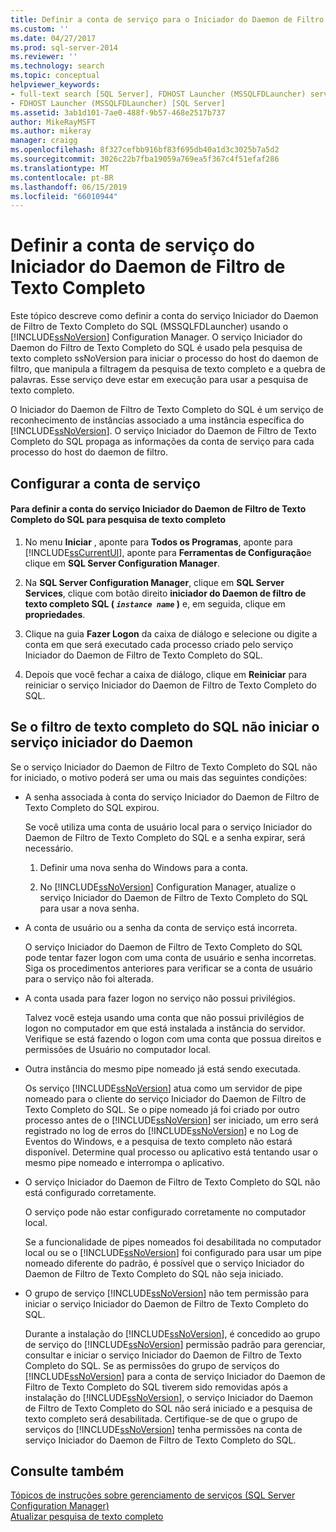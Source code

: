 ```yaml
---
title: Definir a conta de serviço para o Iniciador do Daemon de Filtro de Texto Completo | Microsoft Docs
ms.custom: ''
ms.date: 04/27/2017
ms.prod: sql-server-2014
ms.reviewer: ''
ms.technology: search
ms.topic: conceptual
helpviewer_keywords:
- full-text search [SQL Server], FDHOST Launcher (MSSQLFDLauncher) service account
- FDHOST Launcher (MSSQLFDLauncher) [SQL Server]
ms.assetid: 3ab1d101-7ae0-488f-9b57-468e2517b737
author: MikeRayMSFT
ms.author: mikeray
manager: craigg
ms.openlocfilehash: 8f327cefbb916bf83f695db40a1d3c3025b7a5d2
ms.sourcegitcommit: 3026c22b7fba19059a769ea5f367c4f51efaf286
ms.translationtype: MT
ms.contentlocale: pt-BR
ms.lasthandoff: 06/15/2019
ms.locfileid: "66010944"
---
```

# <a name="set-the-service-account-for-the-full-text-filter-daemon-launcher"></a>Definir a conta de serviço do Iniciador do Daemon de Filtro de Texto Completo
  Este tópico descreve como definir a conta do serviço Iniciador do Daemon de Filtro de Texto Completo do SQL (MSSQLFDLauncher) usando o [!INCLUDE[ssNoVersion](../../includes/ssnoversion-md.md)] Configuration Manager. O serviço Iniciador do Daemon do Filtro de Texto Completo do SQL é usado pela pesquisa de texto completo ssNoVersion para iniciar o processo do host do daemon de filtro, que manipula a filtragem da pesquisa de texto completo e a quebra de palavras. Esse serviço deve estar em execução para usar a pesquisa de texto completo.  
  
 O Iniciador do Daemon de Filtro de Texto Completo do SQL é um serviço de reconhecimento de instâncias associado a uma instância específica do [!INCLUDE[ssNoVersion](../../includes/ssnoversion-md.md)]. O serviço Iniciador do Daemon de Filtro de Texto Completo do SQL propaga as informações da conta de serviço para cada processo do host do daemon de filtro.  
  
  
##  <a name="setting"></a> Configurar a conta de serviço  
  
#### <a name="to-set-the-sql-full-text-filter-daemon-launcher-service-account-for-full-text-search"></a>Para definir a conta do serviço Iniciador do Daemon de Filtro de Texto Completo do SQL para pesquisa de texto completo  
  
1.  No menu **Iniciar** , aponte para **Todos os Programas**, aponte para [!INCLUDE[ssCurrentUI](../../includes/sscurrentui-md.md)], aponte para **Ferramentas de Configuração**e clique em **SQL Server Configuration Manager**.  
  
2.  Na **SQL Server Configuration Manager**, clique em **SQL Server Services**, clique com botão direito **iniciador do Daemon de filtro de texto completo SQL ( *`instance name`* )** e, em seguida, clique em **propriedades**.  
  
3.  Clique na guia **Fazer Logon** da caixa de diálogo e selecione ou digite a conta em que será executado cada processo criado pelo serviço Iniciador do Daemon de Filtro de Texto Completo do SQL.  
  
4.  Depois que você fechar a caixa de diálogo, clique em **Reiniciar** para reiniciar o serviço Iniciador do Daemon de Filtro de Texto Completo do SQL.  
  
  
##  <a name="error"></a> Se o filtro de texto completo do SQL não iniciar o serviço iniciador do Daemon  
 Se o serviço Iniciador do Daemon de Filtro de Texto Completo do SQL não for iniciado, o motivo poderá ser uma ou mais das seguintes condições:  
  
-   A senha associada à conta do serviço Iniciador do Daemon de Filtro de Texto Completo do SQL expirou.  
  
     Se você utiliza uma conta de usuário local para o serviço Iniciador do Daemon de Filtro de Texto Completo do SQL e a senha expirar, será necessário.  
  
    1.  Definir uma nova senha do Windows para a conta.  
  
    2.  No [!INCLUDE[ssNoVersion](../../includes/ssnoversion-md.md)] Configuration Manager, atualize o serviço Iniciador do Daemon de Filtro de Texto Completo do SQL para usar a nova senha.  
  
-   A conta de usuário ou a senha da conta de serviço está incorreta.  
  
     O serviço Iniciador do Daemon de Filtro de Texto Completo do SQL pode tentar fazer logon com uma conta de usuário e senha incorretas. Siga os procedimentos anteriores para verificar se a conta de usuário para o serviço não foi alterada.  
  
-   A conta usada para fazer logon no serviço não possui privilégios.  
  
     Talvez você esteja usando uma conta que não possui privilégios de logon no computador em que está instalada a instância do servidor. Verifique se está fazendo o logon com uma conta que possua direitos e permissões de Usuário no computador local.  
  
-   Outra instância do mesmo pipe nomeado já está sendo executada.  
  
     Os serviço [!INCLUDE[ssNoVersion](../../includes/ssnoversion-md.md)] atua como um servidor de pipe nomeado para o cliente do serviço Iniciador do Daemon de Filtro de Texto Completo do SQL. Se o pipe nomeado já foi criado por outro processo antes de o [!INCLUDE[ssNoVersion](../../includes/ssnoversion-md.md)] ser iniciado, um erro será registrado no log de erros do [!INCLUDE[ssNoVersion](../../includes/ssnoversion-md.md)] e no Log de Eventos do Windows, e a pesquisa de texto completo não estará disponível.  Determine qual processo ou aplicativo está tentando usar o mesmo pipe nomeado e interrompa o aplicativo.  
  
-   O serviço Iniciador do Daemon de Filtro de Texto Completo do SQL não está configurado corretamente.  
  
     O serviço pode não estar configurado corretamente no computador local.  
  
     Se a funcionalidade de pipes nomeados foi desabilitada no computador local ou se o [!INCLUDE[ssNoVersion](../../includes/ssnoversion-md.md)] foi configurado para usar um pipe nomeado diferente do padrão, é possível que o serviço Iniciador do Daemon de Filtro de Texto Completo do SQL não seja iniciado.  
  
-   O grupo de serviço [!INCLUDE[ssNoVersion](../../includes/ssnoversion-md.md)] não tem permissão para iniciar o serviço Iniciador do Daemon de Filtro de Texto Completo do SQL.  
  
     Durante a instalação do [!INCLUDE[ssNoVersion](../../includes/ssnoversion-md.md)], é concedido ao grupo de serviço do [!INCLUDE[ssNoVersion](../../includes/ssnoversion-md.md)] permissão padrão para gerenciar, consultar e iniciar o serviço Iniciador do Daemon de Filtro de Texto Completo do SQL. Se as permissões do grupo de serviços do [!INCLUDE[ssNoVersion](../../includes/ssnoversion-md.md)] para a conta de serviço Iniciador do Daemon de Filtro de Texto Completo do SQL tiverem sido removidas após a instalação do [!INCLUDE[ssNoVersion](../../includes/ssnoversion-md.md)], o serviço Iniciador do Daemon de Filtro de Texto Completo do SQL não será iniciado e a pesquisa de texto completo será desabilitada. Certifique-se de que o grupo de serviços do [!INCLUDE[ssNoVersion](../../includes/ssnoversion-md.md)] tenha permissões na conta de serviço Iniciador do Daemon de Filtro de Texto Completo do SQL.  
  
  
## <a name="see-also"></a>Consulte também  
 [Tópicos de instruções sobre gerenciamento de serviços &#40;SQL Server Configuration Manager&#41;](../../database-engine/managing-services-how-to-topics-sql-server-configuration-manager.md)  
 [Atualizar pesquisa de texto completo](upgrade-full-text-search.md)  
  
  
